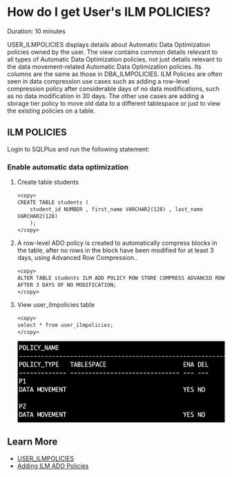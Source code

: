 # How do I get User's ILM POLICIES? 
Duration: 10 minutes

USER\_ILMPOLICIES displays details about Automatic Data Optimization policies owned by the user. The view contains common details relevant to all types of Automatic Data Optimization policies, not just details relevant to the data movement-related Automatic Data Optimization policies. Its columns are the same as those in DBA\_ILMPOLICIES. ILM Policies are often seen in data compression use cases such as adding a row-level compression policy after considerable days of no data modifications, such as no data modification in 30 days. The other use cases are adding a storage tier policy to move old data to a different tablespace or just to view the existing policies on a table. 

## ILM POLICIES

 Login to SQLPlus and run the following statement: 
 
### Enable automatic data optimization

1.  Create table students 

    ```
    <copy>
    CREATE TABLE students (
        student_id NUMBER , first_name VARCHAR2(128) , last_name VARCHAR2(128) 
        ); 
    </copy>
    ```  

2. A row-level ADO policy is created to automatically compress blocks in the table, after no rows in the block have been modified for at least 3 days, using Advanced Row Compression..

    ```
    <copy>
    ALTER TABLE students ILM ADD POLICY ROW STORE COMPRESS ADVANCED ROW AFTER 3 DAYS OF NO MODIFICATION;
    </copy>
    ```

3. View user\_ilmpolicies table    

    ```
    <copy>
    select * from user_ilmpolicies;
    </copy>
    ```

    ![User ILM Policies](images/user-ilmpolicies.png "User ILM Policies")

 

## Learn More
* [USER_ILMPOLICIES](https://docs.oracle.com/database/121/REFRN/GUID-50ADFAF7-C9E2-45AB-BBB8-B273986B5D4E.htm)
* [Adding ILM ADO Policies](https://docs.oracle.com/database/121/VLDBG/GUID-DE4C9EB5-FBDC-4621-AA7B-17EBD11FBF27.htm)
